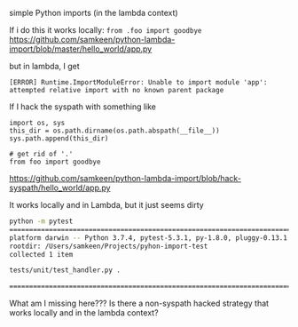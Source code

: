 simple Python imports (in the lambda context)

If i do this it works locally: 
`from .foo import goodbye`
https://github.com/samkeen/python-lambda-import/blob/master/hello_world/app.py

but in lambda, I get

```
[ERROR] Runtime.ImportModuleError: Unable to import module 'app': attempted relative import with no known parent package
```

If I hack the syspath with something like

```
import os, sys
this_dir = os.path.dirname(os.path.abspath(__file__))
sys.path.append(this_dir)

# get rid of '.'
from foo import goodbye
```
https://github.com/samkeen/python-lambda-import/blob/hack-syspath/hello_world/app.py

It works locally and in Lambda, but it just seems dirty

```bash
python -m pytest
===================================================================================== test session starts =====================================================================================
platform darwin -- Python 3.7.4, pytest-5.3.1, py-1.8.0, pluggy-0.13.1
rootdir: /Users/samkeen/Projects/pyhon-import-test
collected 1 item                                                                                                                                                                              

tests/unit/test_handler.py .                                                                                                                                                            [100%]

====================================================================================== 1 passed in 0.02s ======================================================================================
```

What am I missing here???  Is there a non-syspath hacked strategy that works locally and in the lambda context?